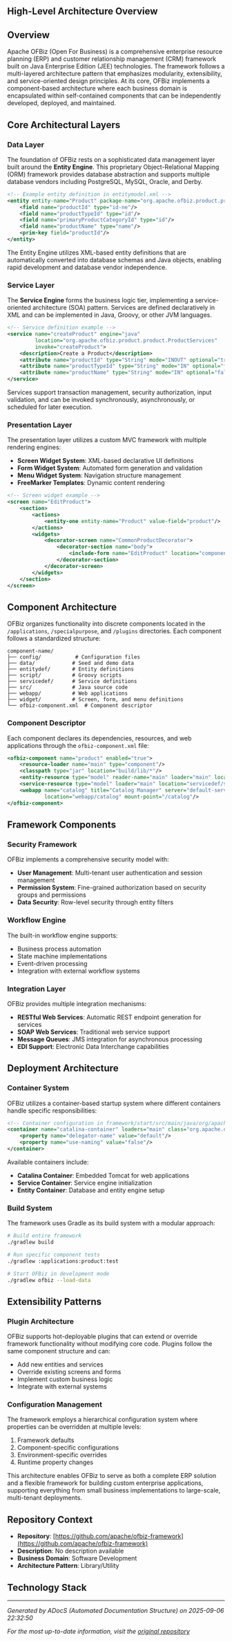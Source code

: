 ## High-Level Architecture Overview

## Overview

Apache OFBiz (Open For Business) is a comprehensive enterprise resource planning (ERP) and customer relationship management (CRM) framework built on Java Enterprise Edition (JEE) technologies. The framework follows a multi-layered architecture pattern that emphasizes modularity, extensibility, and service-oriented design principles. At its core, OFBiz implements a component-based architecture where each business domain is encapsulated within self-contained components that can be independently developed, deployed, and maintained.

## Core Architectural Layers

### Data Layer
The foundation of OFBiz rests on a sophisticated data management layer built around the **Entity Engine**. This proprietary Object-Relational Mapping (ORM) framework provides database abstraction and supports multiple database vendors including PostgreSQL, MySQL, Oracle, and Derby.

```xml
<!-- Example entity definition in entitymodel.xml -->
<entity entity-name="Product" package-name="org.apache.ofbiz.product.product">
    <field name="productId" type="id-ne"/>
    <field name="productTypeId" type="id"/>
    <field name="primaryProductCategoryId" type="id"/>
    <field name="productName" type="name"/>
    <prim-key field="productId"/>
</entity>
```

The Entity Engine utilizes XML-based entity definitions that are automatically converted into database schemas and Java objects, enabling rapid development and database vendor independence.

### Service Layer
The **Service Engine** forms the business logic tier, implementing a service-oriented architecture (SOA) pattern. Services are defined declaratively in XML and can be implemented in Java, Groovy, or other JVM languages.

```xml
<!-- Service definition example -->
<service name="createProduct" engine="java" 
         location="org.apache.ofbiz.product.product.ProductServices" 
         invoke="createProduct">
    <description>Create a Product</description>
    <attribute name="productId" type="String" mode="INOUT" optional="true"/>
    <attribute name="productTypeId" type="String" mode="IN" optional="false"/>
    <attribute name="productName" type="String" mode="IN" optional="false"/>
</service>
```

Services support transaction management, security authorization, input validation, and can be invoked synchronously, asynchronously, or scheduled for later execution.

### Presentation Layer
The presentation layer utilizes a custom MVC framework with multiple rendering engines:

- **Screen Widget System**: XML-based declarative UI definitions
- **Form Widget System**: Automated form generation and validation
- **Menu Widget System**: Navigation structure management
- **FreeMarker Templates**: Dynamic content rendering

```xml
<!-- Screen widget example -->
<screen name="EditProduct">
    <section>
        <actions>
            <entity-one entity-name="Product" value-field="product"/>
        </actions>
        <widgets>
            <decorator-screen name="CommonProductDecorator">
                <decorator-section name="body">
                    <include-form name="EditProduct" location="component://product/widget/catalog/ProductForms.xml"/>
                </decorator-section>
            </decorator-screen>
        </widgets>
    </section>
</screen>
```

## Component Architecture

OFBiz organizes functionality into discrete components located in the `/applications`, `/specialpurpose`, and `/plugins` directories. Each component follows a standardized structure:

```
component-name/
├── config/           # Configuration files
├── data/            # Seed and demo data
├── entitydef/       # Entity definitions
├── script/          # Groovy scripts
├── servicedef/      # Service definitions
├── src/             # Java source code
├── webapp/          # Web applications
├── widget/          # Screen, form, and menu definitions
└── ofbiz-component.xml  # Component descriptor
```

### Component Descriptor
Each component declares its dependencies, resources, and web applications through the `ofbiz-component.xml` file:

```xml
<ofbiz-component name="product" enabled="true">
    <resource-loader name="main" type="component"/>
    <classpath type="jar" location="build/lib/*"/>
    <entity-resource type="model" reader-name="main" loader="main" location="entitydef/entitymodel.xml"/>
    <service-resource type="model" loader="main" location="servicedef/services.xml"/>
    <webapp name="catalog" title="Catalog Manager" server="default-server" 
            location="webapp/catalog" mount-point="/catalog"/>
</ofbiz-component>
```

## Framework Components

### Security Framework
OFBiz implements a comprehensive security model with:
- **User Management**: Multi-tenant user authentication and session management
- **Permission System**: Fine-grained authorization based on security groups and permissions
- **Data Security**: Row-level security through entity filters

### Workflow Engine
The built-in workflow engine supports:
- Business process automation
- State machine implementations
- Event-driven processing
- Integration with external workflow systems

### Integration Layer
OFBiz provides multiple integration mechanisms:
- **RESTful Web Services**: Automatic REST endpoint generation for services
- **SOAP Web Services**: Traditional web service support
- **Message Queues**: JMS integration for asynchronous processing
- **EDI Support**: Electronic Data Interchange capabilities

## Deployment Architecture

### Container System
OFBiz utilizes a container-based startup system where different containers handle specific responsibilities:

```xml
<!-- Container configuration in framework/start/src/main/java/org/apache/ofbiz/base/container -->
<container name="catalina-container" loaders="main" class="org.apache.ofbiz.catalina.container.CatalinaContainer">
    <property name="delegator-name" value="default"/>
    <property name="use-naming" value="false"/>
</container>
```

Available containers include:
- **Catalina Container**: Embedded Tomcat for web applications
- **Service Container**: Service engine initialization
- **Entity Container**: Database and entity engine setup

### Build System
The framework uses Gradle as its build system with a modular approach:

```bash
# Build entire framework
./gradlew build

# Run specific component tests
./gradlew :applications:product:test

# Start OFBiz in development mode
./gradlew ofbiz --load-data
```

## Extensibility Patterns

### Plugin Architecture
OFBiz supports hot-deployable plugins that can extend or override framework functionality without modifying core code. Plugins follow the same component structure and can:
- Add new entities and services
- Override existing screens and forms
- Implement custom business logic
- Integrate with external systems

### Configuration Management
The framework employs a hierarchical configuration system where properties can be overridden at multiple levels:
1. Framework defaults
2. Component-specific configurations  
3. Environment-specific overrides
4. Runtime property changes

This architecture enables OFBiz to serve as both a complete ERP solution and a flexible framework for building custom enterprise applications, supporting everything from small business implementations to large-scale, multi-tenant deployments.

## Repository Context

- **Repository**: [https://github.com/apache/ofbiz-framework](https://github.com/apache/ofbiz-framework)
- **Description**: No description available
- **Business Domain**: Software Development
- **Architecture Pattern**: Library/Utility

## Technology Stack

---

*Generated by ADocS (Automated Documentation Structure) on 2025-09-06 22:32:50*

*For the most up-to-date information, visit the [original repository](https://github.com/apache/ofbiz-framework)*